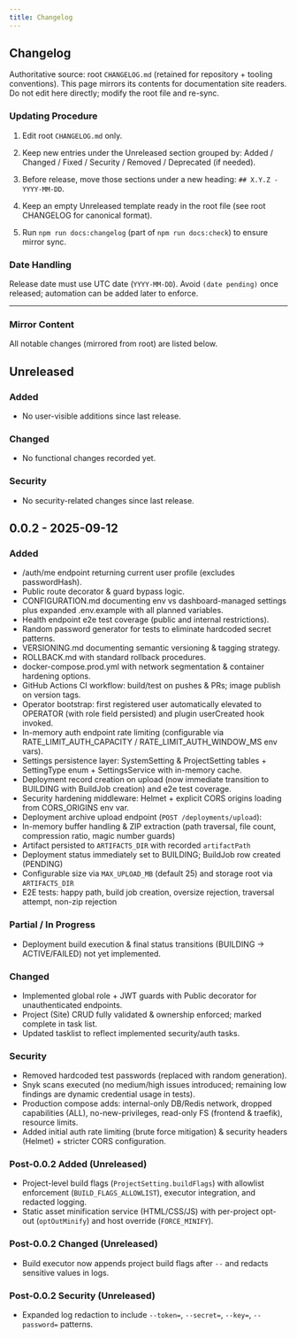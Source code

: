 ```yaml
---
title: Changelog
---
```


## Changelog

Authoritative source: root `CHANGELOG.md` (retained for repository + tooling conventions). This page mirrors its contents for documentation site readers. Do not edit here directly; modify the root file and re-sync.

### Updating Procedure

1. Edit root `CHANGELOG.md` only.
2. Keep new entries under the Unreleased section grouped by: Added / Changed / Fixed / Security / Removed / Deprecated (if needed).
3. Before release, move those sections under a new heading: `## X.Y.Z - YYYY-MM-DD`.
4. Keep an empty Unreleased template ready in the root file (see root CHANGELOG for canonical format).

5. Run `npm run docs:changelog` (part of `npm run docs:check`) to ensure mirror sync.

### Date Handling

Release date must use UTC date (`YYYY-MM-DD`). Avoid `(date pending)` once released; automation can be added later to enforce.

---

### Mirror Content

All notable changes (mirrored from root) are listed below.

<!-- Mirror starts -->
<!-- markdownlint-disable MD024 -->
## Unreleased

### Added

- No user-visible additions since last release.

### Changed

- No functional changes recorded yet.

### Security

- No security-related changes since last release.

## 0.0.2 - 2025-09-12

### Added

- /auth/me endpoint returning current user profile (excludes passwordHash).
- Public route decorator & guard bypass logic.
- CONFIGURATION.md documenting env vs dashboard-managed settings plus expanded .env.example with all planned variables.
- Health endpoint e2e test coverage (public and internal restrictions).
- Random password generator for tests to eliminate hardcoded secret patterns.
- VERSIONING.md documenting semantic versioning & tagging strategy.
- ROLLBACK.md with standard rollback procedures.
- docker-compose.prod.yml with network segmentation & container hardening options.
- GitHub Actions CI workflow: build/test on pushes & PRs; image publish on version tags.
- Operator bootstrap: first registered user automatically elevated to OPERATOR (with role field persisted) and plugin userCreated hook invoked.
- In-memory auth endpoint rate limiting (configurable via RATE_LIMIT_AUTH_CAPACITY / RATE_LIMIT_AUTH_WINDOW_MS env vars).
- Settings persistence layer: SystemSetting & ProjectSetting tables + SettingType enum + SettingsService with in-memory cache.
- Deployment record creation on upload (now immediate transition to BUILDING with BuildJob creation) and e2e test coverage.
- Security hardening middleware: Helmet + explicit CORS origins loading from CORS_ORIGINS env var.
- Deployment archive upload endpoint (`POST /deployments/upload`):
- In-memory buffer handling & ZIP extraction (path traversal, file count, compression ratio, magic number guards)
- Artifact persisted to `ARTIFACTS_DIR` with recorded `artifactPath`
- Deployment status immediately set to BUILDING; BuildJob row created (PENDING)
- Configurable size via `MAX_UPLOAD_MB` (default 25) and storage root via `ARTIFACTS_DIR`
- E2E tests: happy path, build job creation, oversize rejection, traversal attempt, non-zip rejection

### Partial / In Progress

- Deployment build execution & final status transitions (BUILDING -> ACTIVE/FAILED) not yet implemented.

### Changed

- Implemented global role + JWT guards with Public decorator for unauthenticated endpoints.
- Project (Site) CRUD fully validated & ownership enforced; marked complete in task list.
- Updated tasklist to reflect implemented security/auth tasks.

### Security

- Removed hardcoded test passwords (replaced with random generation).
- Snyk scans executed (no medium/high issues introduced; remaining low findings are dynamic credential usage in tests).
- Production compose adds: internal-only DB/Redis network, dropped capabilities (ALL), no-new-privileges, read-only FS (frontend & traefik), resource limits.
- Added initial auth rate limiting (brute force mitigation) & security headers (Helmet) + stricter CORS configuration.

### Post-0.0.2 Added (Unreleased)

- Project-level build flags (`ProjectSetting.buildFlags`) with allowlist enforcement (`BUILD_FLAGS_ALLOWLIST`), executor integration, and redacted logging.
- Static asset minification service (HTML/CSS/JS) with per-project opt-out (`optOutMinify`) and host override (`FORCE_MINIFY`).

### Post-0.0.2 Changed (Unreleased)

- Build executor now appends project build flags after `--` and redacts sensitive values in logs.

### Post-0.0.2 Security (Unreleased)

- Expanded log redaction to include `--token=`, `--secret=`, `--key=`, `--password=` patterns.
